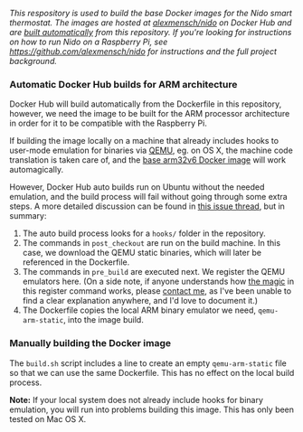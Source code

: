 *This respository is used to build the base Docker images for the Nido smart thermostat. The images are hosted at [alexmensch/nido](https://hub.docker.com/r/alexmensch/nido) on Docker Hub and are [built automatically](https://hub.docker.com/r/alexmensch/nido/builds) from this repository. If you're looking for instructions on how to run Nido on a Raspberry Pi, see <https://github.com/alexmensch/nido> for instructions and the full project background.*

### Automatic Docker Hub builds for ARM architecture
Docker Hub will build automatically from the Dockerfile in this repository, however, we need the image to be built for the ARM processor architecture in order for it to be compatible with the Raspberry Pi.

If building the image locally on a machine that already includes hooks to user-mode emulation for binaries via [QEMU](https://www.qemu.org), eg. on OS X, the machine code translation is taken care of, and the [base arm32v6 Docker image](https://hub.docker.com/u/arm32v6) will work automagically.

However, Docker Hub auto builds run on Ubuntu without the needed emulation, and the build process will fail without going through some extra steps. A more detailed discussion can be found in [this issue thread](https://github.com/docker/hub-feedback/issues/1261), but in summary:
1. The auto build process looks for a `hooks/` folder in the repository.
2. The commands in `post_checkout` are run on the build machine. In this case, we download the QEMU static binaries, which will later be referenced in the Dockerfile.
3. The commands in `pre_build` are executed next. We register the QEMU emulators here. (On a side note, if anyone understands how [the magic](https://github.com/multiarch/qemu-user-static) in this register command works, please [contact me](mailto:amars@alumni.stanford.edu), as I've been unable to find a clear explanation anywhere, and I'd love to document it.)
4. The Dockerfile copies the local ARM binary emulator we need, `qemu-arm-static`, into the image build.

### Manually building the Docker image
The `build.sh` script includes a line to create an empty `qemu-arm-static` file so that we can use the same Dockerfile. This has no effect on the local build process.

**Note:** If your local system does not already include hooks for binary emulation, you will run into problems building this image. This has only been tested on Mac OS X.
